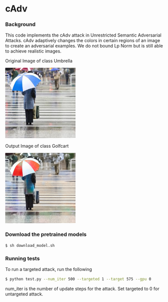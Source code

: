 # cAdv

### Background
This code implements the cAdv attack in Unrestricted Semantic Adversarial Attacks. cAdv adaptively changes the colors in certain regions of an image to create an adversarial examples. We do not bound Lp Norm but is still able to achieve realistic images.

Original Image of class Umbrella

<img src="test_images/n04507155_191.JPEG" width="224" height="224">

Output Image of class Golfcart

<img src="results/n04507155_191.png">


### Download the pretrained models
```bash
$ sh download_model.sh
```

### Running tests
To run a targeted attack, run the following
```bash
$ python test.py --num_iter 500 --targeted 1 --target 575 --gpu 0
```
num_iter is the number of update steps for the attack. Set targeted to 0 for untargeted attack.

